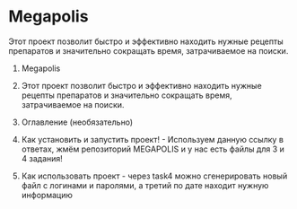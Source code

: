 # Megapolis
Этот проект позволит быстро и эффективно находить нужные рецепты препаратов и значительно сокращать время, затрачиваемое на поиски.
1. Megapolis

2. Этот проект позволит быстро и эффективно находить нужные рецепты препаратов и значительно сокращать время, затрачиваемое на поиски.

3. Оглавление (необязательно)

4. Как установить и запустить проект! - Используем данную ссылку в ответах, жмём репозиторий MEGAPOLIS и у нас есть файлы для 3 и 4 задания!

5. Как использовать проект - через task4 можно сгенерировать новый файл с логинами и паролями, а третий по дате находит нужную информацию
